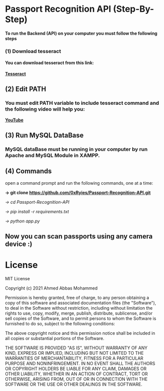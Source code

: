 # Passport Recognition API (Step-By-Step)
#### To run the Backend (API) on your computer you must follow the following steps
### (1) Download tesseract
#### You can download tesseract from this link:
**[Tesseract](https://github.com/tesseract-ocr/tesseract)**

## (2) Edit PATH
### You must edit PATH variable to include tesseract command and the following video will help you:
**[YouTube](https://www.youtube.com/watch?v=2kWvk4C1pMo)**

## (3) Run MySQL DataBase
### MySQL dataBase must be running in your computer by run Apache and MySQL Module in XAMPP.

## (4) Commands
open a command prompt and run the following commands, one at a time:

**-> git clone https://github.com/0xRyies/Passport-Recognition-API.git**

*-> cd Passport-Recognition-API*

*-> pip install -r requirements.txt*

*-> python app.py*

## Now you can scan passports using any camera device :)

# License
MIT License

Copyright (c) 2021 Ahmed Abbas Mohammed

Permission is hereby granted, free of charge, to any person obtaining a copy
of this software and associated documentation files (the "Software"), to deal
in the Software without restriction, including without limitation the rights
to use, copy, modify, merge, publish, distribute, sublicense, and/or sell
copies of the Software, and to permit persons to whom the Software is
furnished to do so, subject to the following conditions:

The above copyright notice and this permission notice shall be included in all
copies or substantial portions of the Software.

THE SOFTWARE IS PROVIDED "AS IS", WITHOUT WARRANTY OF ANY KIND, EXPRESS OR
IMPLIED, INCLUDING BUT NOT LIMITED TO THE WARRANTIES OF MERCHANTABILITY,
FITNESS FOR A PARTICULAR PURPOSE AND NONINFRINGEMENT. IN NO EVENT SHALL THE
AUTHORS OR COPYRIGHT HOLDERS BE LIABLE FOR ANY CLAIM, DAMAGES OR OTHER
LIABILITY, WHETHER IN AN ACTION OF CONTRACT, TORT OR OTHERWISE, ARISING FROM,
OUT OF OR IN CONNECTION WITH THE SOFTWARE OR THE USE OR OTHER DEALINGS IN THE
SOFTWARE.
